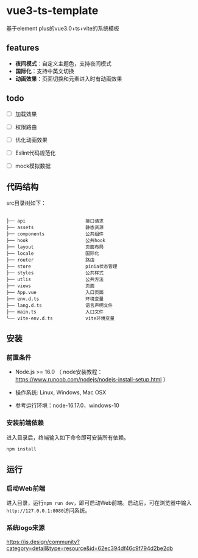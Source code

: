# vue3-ts-template

基于element plus的vue3.0+ts+vite的系统模板

## features

-   **夜间模式**：自定义主题色，支持夜间模式
-   **国际化**：支持中英文切换
-   **动画效果**：页面切换和元素进入时有动画效果

## todo

-   [ ] 加载效果
-   [ ] 权限路由
-   [ ] 优化动画效果
-   [ ] Eslint代码规范化
-   [ ] mock模拟数据


## 代码结构

src目录树如下：

``` plain

├── api                      接口请求
├── assets                   静态资源
├── components               公共组件
├── hook                     公共hook
├── layout                   页面布局
├── locale                   国际化
├── router                   路由
├── store                    pinia状态管理
├── styles                   公共样式
├── utlis                    公共方法
├── views                    页面
├── App.vue                  入口页面
├── env.d.ts                 环境变量
├── lang.d.ts                语言声明文件
├── main.ts                  入口文件
└── vite-env.d.ts            vite环境变量
```

## 安装

### 前置条件

- Node.js >= 16.0 （ node安装教程：https://www.runoob.com/nodejs/nodejs-install-setup.html ）

- 操作系统: Linux, Windows, Mac OSX

- 参考运行环境：node-16.17.0，windows-10

### 安装前端依赖

进入目录后，终端输入如下命令即可安装所有依赖。

```bash
npm install
```
## 运行

### 启动Web前端

进入目录，运行`npm run dev`，即可启动Web前端。启动后，可在浏览器中输入`http://127.0.0.1:8080`访问系统。

### 系统logo来源 
https://js.design/community?category=detail&type=resource&id=62ec394df46c9f794d2be2db


